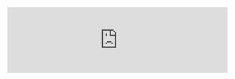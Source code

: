 
<iframe src="https://onedrive.live.com/embed?cid=A1F25107FCBF0FE1&resid=A1F25107FCBF0FE1%213681&authkey=ALCVZ_IccnmCMoA&em=2" width = "100%" frameborder="0" scrolling = "no"></iframe>
